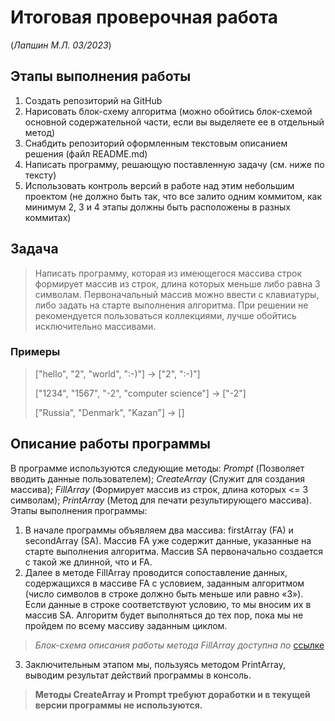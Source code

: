 # Итоговая проверочная работа 
(_Лапшин М.Л. 03/2023_)
## Этапы выполнения работы
1. Создать репозиторий на GitHub
2. Нарисовать блок-схему алгоритма (можно обойтись блок-схемой основной содержательной части, если вы выделяете ее в отдельный метод)
3. Снабдить репозиторий оформленным текстовым описанием решения (файл README.md)
4. Написать программу, решающую поставленную задачу (см. ниже по тексту)
5. Использовать контроль версий в работе над этим небольшим проектом (не должно быть так, что все залито одним коммитом, как минимум 2, 3 и 4 этапы должны быть расположены в разных коммитах)
## Задача
> Написать программу, которая из имеющегося массива строк формирует массив из строк, длина которых меньше либо равна 3 символам. Первоначальный массив можно ввести с клавиатуры, либо задать на старте выполнения алгоритма. При решении не рекомендуется пользоваться коллекциями, лучше обойтись исключительно массивами.
### Примеры
>["hello", "2", "world", ":-)"] -> ["2", ":-)"]
>
>["1234", "1567", "-2", "computer science"] -> ["-2"]
>
>["Russia", "Denmark", "Kazan"] -> []

## Описание работы программы
В программе используются следующие методы: _Prompt_ (Позволяет вводить данные пользователем); _CreateArray_ (Служит для создания массива); _FillArray_ (Формирует массив из строк, длина которых <= 3 символам); _PrintArray_ (Метод для печати результирующего массива).
Этапы выполнения программы:
1.	В начале программы объявляем два массива: firstArray (FA) и secondArray (SA).
Массив FA уже содержит данные, указанные на старте выполнения алгоритма.
Массив SA первоначально создается с такой же длинной, что и FA.
2.	Далее в методе FillArray проводится сопоставление данных, содержащихся в массиве FA c условием, заданным алгоритмом (число символов в строке должно быть меньше или равно «3»). Если данные в строке соответствуют условию, то мы вносим их в массив SA. Алгоритм будет выполняться до тех пор, пока мы не пройдем по всему массиву заданным циклом.
>_Блок-схема описания работы метода FillArray доступна по_ [ссылке](https://github.com/MLapshin054/final_work_first_quarter/blob/main/Scheme/scheme.png "Блок-схема")
3.	Заключительным этапом мы, пользуясь методом PrintArray, выводим результат действий программы в консоль.
>**Методы CreateArray и Prompt требуют доработки и в текущей версии программы не используются.**